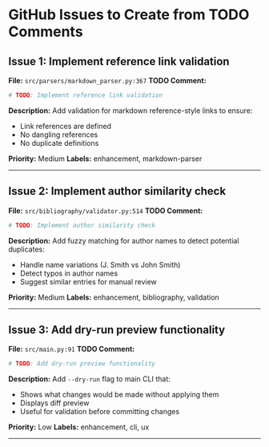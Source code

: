 # GitHub Issues to Create from TODO Comments

## Issue 1: Implement reference link validation
**File:** `src/parsers/markdown_parser.py:367`
**TODO Comment:**
```python
# TODO: Implement reference link validation
```

**Description:**
Add validation for markdown reference-style links to ensure:
- Link references are defined
- No dangling references
- No duplicate definitions

**Priority:** Medium
**Labels:** enhancement, markdown-parser

---

## Issue 2: Implement author similarity check
**File:** `src/bibliography/validator.py:514`
**TODO Comment:**
```python
# TODO: Implement author similarity check
```

**Description:**
Add fuzzy matching for author names to detect potential duplicates:
- Handle name variations (J. Smith vs John Smith)
- Detect typos in author names
- Suggest similar entries for manual review

**Priority:** Medium
**Labels:** enhancement, bibliography, validation

---

## Issue 3: Add dry-run preview functionality
**File:** `src/main.py:91`
**TODO Comment:**
```python
# TODO: Add dry-run preview functionality
```

**Description:**
Add `--dry-run` flag to main CLI that:
- Shows what changes would be made without applying them
- Displays diff preview
- Useful for validation before committing changes

**Priority:** Low
**Labels:** enhancement, cli, ux

---
